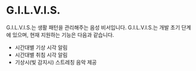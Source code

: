 # G.I.L.V.I.S.
G.I.L.V.I.S.는 생활 패턴을 관리해주는 음성 비서입니다. G.I.L.V.I.S.는 개발 초기 단계에 있으며, 현재 지원하는 기능은 다음과 같습니다.

* 시간대별 기상 시각 알림
* 시간대별 취침 시각 알림
* 기상시(빛 감지시) 스트레칭 음악 제공
